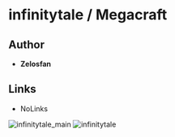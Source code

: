<detail>

# infinitytale / Megacraft
  
>
  
## Author 
- **Zelosfan** 

## Links
- NoLinks    

![infinitytale_main](https://github.com/masato462/Minicraft-Rebuild-and-Mod-Archives/blob/master/minicraft_archives/Minicraft%20Mods/Infintytale%20%26%20Megacraft/screenshot/Infinitytale_main.png)
![infinitytale](https://github.com/masato462/Minicraft-Rebuild-and-Mod-Archives/blob/master/minicraft_archives/Minicraft%20Mods/Infintytale%20%26%20Megacraft/screenshot/Infinitytale.png)
</detail>
<p>

<detail>